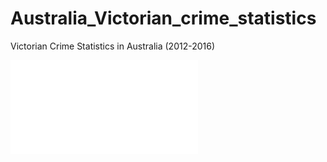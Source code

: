 # Australia_Victorian_crime_statistics
Victorian Crime Statistics in Australia (2012-2016)

![Alt](/VIC_crimes1.html "GRAPH")
